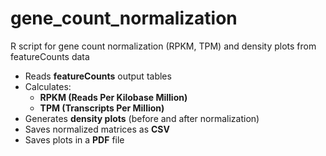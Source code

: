 # gene_count_normalization
R script for gene count normalization (RPKM, TPM) and density plots from featureCounts data

- Reads **featureCounts** output tables
- Calculates:
  - **RPKM (Reads Per Kilobase Million)**
  - **TPM (Transcripts Per Million)**
- Generates **density plots** (before and after normalization)
- Saves normalized matrices as **CSV**
- Saves plots in a **PDF** file
